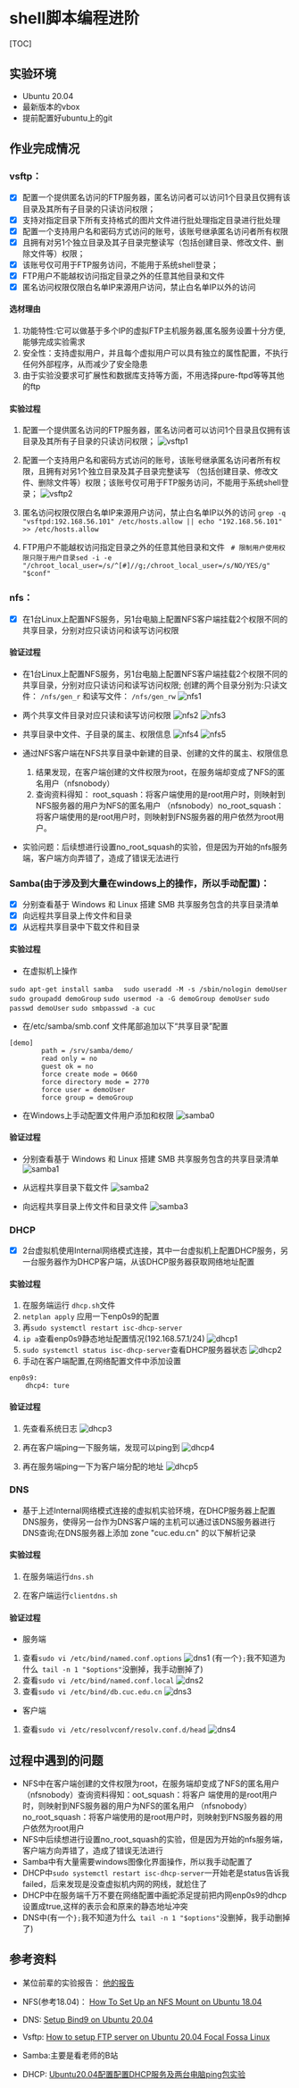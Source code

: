 # shell脚本编程进阶
[TOC]
## 实验环境
* Ubuntu 20.04
* 最新版本的vbox 
* 提前配置好ubuntu上的git

## 作业完成情况
### vsftp：
* [x] 配置一个提供匿名访问的FTP服务器，匿名访问者可以访问1个目录且仅拥有该目录及其所有子目录的只读访问权限；
* [x] 支持对指定目录下所有支持格式的图片文件进行批处理指定目录进行批处理
* [x] 配置一个支持用户名和密码方式访问的账号，该账号继承匿名访问者所有权限
* [x] 且拥有对另1个独立目录及其子目录完整读写（包括创建目录、修改文件、删除文件等）权限；
* [x] 该账号仅可用于FTP服务访问，不能用于系统shell登录；
* [x] FTP用户不能越权访问指定目录之外的任意其他目录和文件
* [x] 匿名访问权限仅限白名单IP来源用户访问，禁止白名单IP以外的访问  

#### 选材理由
1. 功能特性:它可以做基于多个IP的虚拟FTP主机服务器,匿名服务设置十分方便,能够完成实验需求
2. 安全性：支持虚拟用户，并且每个虚拟用户可以具有独立的属性配置，不执行任何外部程序，从而减少了安全隐患
3. 由于实验没要求可扩展性和数据库支持等方面，不用选择pure-ftpd等等其他的ftp

#### 实验过程
1. 配置一个提供匿名访问的FTP服务器，匿名访问者可以访问1个目录且仅拥有该目录及其所有子目录的只读访问权限；
   ![vsftp1](img/vsftp1.png)

2. 配置一个支持用户名和密码方式访问的账号，该账号继承匿名访问者所有权限，且拥有对另1个独立目录及其子目录完整读写 （包括创建目录、修改文件、删除文件等）权限；该账号仅可用于FTP服务访问，不能用于系统shell登录；
   ![vsftp2](img/vsftp2.png)

3. 匿名访问权限仅限白名单IP来源用户访问，禁止白名单IP以外的访问
    ```grep -q "vsftpd:192.168.56.101" /etc/hosts.allow || echo "192.168.56.101" >> /etc/hosts.allow```

4. FTP用户不能越权访问指定目录之外的任意其他目录和文件
   ``` # 限制用户使用权限只限于用户目录sed -i -e "/chroot_local_user=/s/^[#]//g;/chroot_local_user=/s/NO/YES/g" "$conf"```



### nfs：

* [x] 在1台Linux上配置NFS服务，另1台电脑上配置NFS客户端挂载2个权限不同的共享目录，分别对应只读访问和读写访问权限
  
#### 验证过程
* 在1台Linux上配置NFS服务，另1台电脑上配置NFS客户端挂载2个权限不同的共享目录，分别对应只读访问和读写访问权限;
  创建的两个目录分别为:只读文件： ```/nfs/gen_r``` 和读写文件： ```/nfs/gen_rw```
    ![nfs1](img/nfs1.png)

* 两个共享文件目录对应只读和读写访问权限
    ![nfs2](img/nfs_readonly.png)
    ![nfs3](img/nfs_rw.png)

* 共享目录中文件、子目录的属主、权限信息
    ![nfs4](img/nfscompare1.png)
    ![nfs5](img/nfscompare2.png)

* 通过NFS客户端在NFS共享目录中新建的目录、创建的文件的属主、权限信息
    1. 结果发现，在客户端创建的文件权限为root，在服务端却变成了NFS的匿名用户（nfsnobody）
    2. 查询资料得知： root_squash：将客户端使用的是root用户时，则映射到NFS服务器的用户为NFS的匿名用户   （nfsnobody）no_root_squash：将客户端使用的是root用户时，则映射到FNS服务器的用户依然为root用户。

* 实验问题：后续想进行设置no_root_squash的实验，但是因为开始的nfs服务端，客户端方向弄错了，造成了错误无法进行

### Samba(由于涉及到大量在windows上的操作，所以手动配置)：

* [x] 分别查看基于 Windows 和 Linux 搭建 SMB 共享服务包含的共享目录清单
* [x] 向远程共享目录上传文件和目录
* [x] 从远程共享目录中下载文件和目录

#### 实验过程

* 在虚拟机上操作

```sudo apt-get install samba ```
``` sudo useradd -M -s /sbin/nologin demoUser```
```sudo groupadd demoGroup```
```sudo usermod -a -G demoGroup demoUser```
```sudo passwd demoUser```
```sudo smbpasswd -a cuc```

* 在/etc/samba/smb.conf 文件尾部追加以下“共享目录”配置
```
[demo]
        path = /srv/samba/demo/
        read only = no
        guest ok = no
        force create mode = 0660
        force directory mode = 2770
        force user = demoUser
        force group = demoGroup
```
* 在Windows上手动配置文件用户添加和权限
  ![samba0](img/comfile.png)


#### 验证过程

* 分别查看基于 Windows 和 Linux 搭建 SMB 共享服务包含的共享目录清单
  ![samba1](img/showcompare.png)

* 从远程共享目录下载文件
  ![samba2](img/upload.png)

* 向远程共享目录上传文件和目录文件
  ![samba3](img/download.png)
  

### DHCP
* [x] 2台虚拟机使用Internal网络模式连接，其中一台虚拟机上配置DHCP服务，另一台服务器作为DHCP客户端，从该DHCP服务器获取网络地址配置

#### 实验过程
1. 在服务端运行 ```dhcp.sh```文件
2. ```netplan apply``` 应用一下enp0s9的配置
3. 再```sudo systemctl restart isc-dhcp-server```
4. ```ip a```查看enp0s9静态地址配置情况(192.168.57.1/24)
   ![dhcp1](img/ipa.png)
5. ```sudo systemctl status isc-dhcp-server```查看DHCP服务器状态
   ![dhcp2](img/dhcpstatus.png)
6. 手动在客户端配置,在网络配置文件中添加设置
  ```
  enp0s9: 
      dhcp4: ture
  ```
#### 验证过程
1. 先查看系统日志
![dhcp3](img/dhcp1.png)

2. 再在客户端ping一下服务端，发现可以ping到
![dhcp4](img/clientipa.png)

3. 再在服务端ping一下为客户端分配的地址
![dhcp5](img/serverping.png)  

### DNS
* 基于上述Internal网络模式连接的虚拟机实验环境，在DHCP服务器上配置DNS服务，使得另一台作为DNS客户端的主机可以通过该DNS服务器进行DNS查询;在DNS服务器上添加 zone "cuc.edu.cn" 的以下解析记录

#### 实验过程
1. 在服务端运行```dns.sh```
   
2. 在客户端运行```clientdns.sh```

#### 验证过程
* 服务端
1. 查看```sudo vi /etc/bind/named.conf.options```
   ![dns1](img/dnsoption.png)
   (有一个```};```我不知道为什么``` tail -n 1 "$options"```没删掉，我手动删掉了)
2. 查看```sudo vi /etc/bind/named.conf.local```
   ![dns2](img/dnslocal.png)
3. 查看```sudo vi /etc/bind/db.cuc.edu.cn```
   ![dns3](img/cuceducn.png)
* 客户端
1. 查看```sudo vi /etc/resolvconf/resolv.conf.d/head```
   ![dns4](img/clientdns.png)


## 过程中遇到的问题
* NFS中在客户端创建的文件权限为root，在服务端却变成了NFS的匿名用户（nfsnobody）查询资料得知：oot_squash：将客户 端使用的是root用户时，则映射到NFS服务器的用户为NFS的匿名用户   （nfsnobody）no_root_squash：将客户端使用的是root用户时，则映射到FNS服务器的用户依然为root用户
* NFS中后续想进行设置no_root_squash的实验，但是因为开始的nfs服务端，客户端方向弄错了，造成了错误无法进行
* Samba中有大量需要windows图像化界面操作，所以我手动配置了
* DHCP中```sudo systemctl restart isc-dhcp-server```一开始老是status告诉我failed，后来发现是没查虚拟机内网的网线，就尬住了
* DHCP中在服务端千万不要在网络配置中画蛇添足提前把内网enp0s9的dhcp设置成true,这样的表示会和原来的静态地址冲突
* DNS中(有一个```};```我不知道为什么``` tail -n 1 "$options"```没删掉，我手动删掉了)




## 参考资料
* 某位前辈的实验报告：
   [他的报告](https://github.com/CUCCS/linux-2020-LyuLumos/blob/ch0x06/ch0x06/%E7%AC%AC%E5%85%AD%E6%AC%A1%E5%AE%9E%E9%AA%8C%E6%8A%A5%E5%91%8A.md)

* NFS(参考18.04)：
   [How To Set Up an NFS Mount on Ubuntu 18.04](https://www.digitalocean.com/community/tutorials/how-to-set-up-an-nfs-mount-on-ubuntu-18-04)

* DNS:
   [Setup Bind9 on Ubuntu 20.04](https://bist.be/2020/04/27/setup-bind9-on-ubuntu-20-04/)

* Vsftp:
   [How to setup FTP server on Ubuntu 20.04 Focal Fossa Linux](https://linuxconfig.org/how-to-setup-ftp-server-on-ubuntu-20-04-focal-fossa-linux)

* Samba:主要是看老师的B站

* DHCP:
   [Ubuntu20.04配置配置DHCP服务及两台电脑ping包实验](https://blog.csdn.net/Nice_1997/article/details/115130571)
  
   


